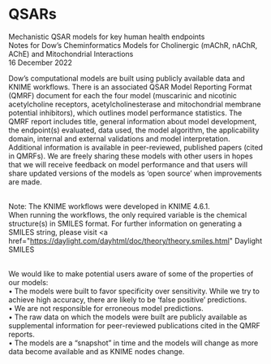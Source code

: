 # QSARs
Mechanistic QSAR models for key human health endpoints<br>
Notes for Dow’s Cheminformatics Models for Cholinergic (mAChR, nAChR, AChE) and Mitochondrial Interactions<br>
16 December 2022

Dow’s computational models are built using publicly available data and KNIME workflows.  There is an associated QSAR Model Reporting Format (QMRF) document for each the four model (muscarinic and nicotinic acetylcholine receptors, acetylcholinesterase and mitochondrial membrane potential inhibitors), which outlines model performance statistics.  The QMRF report includes title, general information about model development, the endpoint(s) evaluated, data used, the model algorithm, the applicability domain, internal and external validations and model interpretation.  Additional information is available in peer-reviewed, published papers (cited in QMRFs).  We are freely sharing these models with other users in hopes that we will receive feedback on model performance and that users will share updated versions of the models as ‘open source’ when improvements are made. <br><br>

Note: The KNIME workflows were developed in KNIME 4.6.1.<br>When running the workflows, the only required variable is the chemical structure(s) in SMILES format. For further information on generating a SMILES string, please visit <a href="https://daylight.com/dayhtml/doc/theory/theory.smiles.html" Daylight SMILES</a> <br><br>

We would like to make potential users aware of some of the properties of our models:<br>
  •	The models were built to favor specificity over sensitivity.  While we try to achieve high accuracy, there are likely to be ‘false positive’ predictions.<br>
  •	We are not responsible for erroneous model predictions.<br>
  •	The raw data on which the models were built are publicly available as supplemental information for peer-reviewed publications cited in the QMRF reports.<br>
  •	The models are a “snapshot” in time and the models will change as more data become available and as KNIME nodes change.
